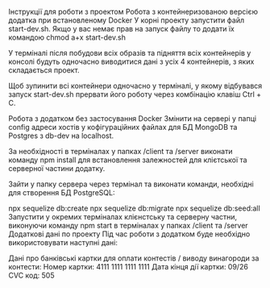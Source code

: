 Інструкції для роботи з проектом
Робота з контейнеризованою версією додатка при встановленому Docker
У корні проекту запустити файл start-dev.sh. Якщо у вас немає прав на запуск файлу то додати їх командою chmod a+x start-dev.sh

У терміналі після побудови всіх образів та підняття всіх контейнерів у консолі будуть одночасно виводитися дані з усіх 4 контейнерів, з яких складається проект.

Щоб зупинити всі контейнери одночасно у терміналі, у якому відбувався запуск start-dev.sh прервати його роботу через комбінацію клавіш Ctrl + C.

Робота з додатком без застосування Docker
Змінити на сервері у папці config адреси хостів у кофігураційних файлах для БД MongoDB та Postgres з db-dev на localhost.

За необхідності в терміналах у папках /client та /server виконати команду npm install для встановлення залежностей для клієтської та серверної частини додатку.

Зайти у папку сервера через термінал та виконати команди, необхідні для створення БД PostgreSQL:

npx sequelize db:create
npx sequelize db:migrate
npx sequelize db:seed:all
Запустити у окремих терміналах клієнстську та серверну частни, виконуючи команду npm start в терміналах у папках /client та /server
Додаткові дані по проекту
Під час роботи з додатком буде необхідно використовувати наступні дані:

Дані про банківські картки для оплати контестів / виводу винагороди за контести:
Номер картки: 4111 1111 1111 1111
Дата кінця дії картки: 09/26
CVC код: 505